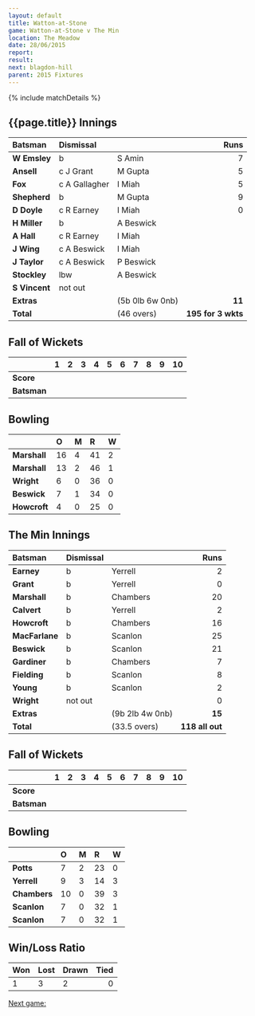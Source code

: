 ```yaml
---
layout: default
title: Watton-at-Stone
game: Watton-at-Stone v The Min
location: The Meadow
date: 28/06/2015
report: 
result: 
next: blagdon-hill
parent: 2015 Fixtures
---
```


{% include matchDetails %}

## {{page.title}} Innings

| Batsman | Dismissal |  | Runs |
|:---|:---|---|---:|
| **W Emsley** | b | S Amin | 7 |
| **Ansell** | c J Grant | M Gupta | 5 |
| **Fox** | c A Gallagher | I Miah | 5 |
| **Shepherd** | b | M Gupta | 9 |
| **D Doyle** | c R Earney | I Miah | 0 |
| **H Miller** | b | A Beswick |  |
| **A Hall** | c R Earney | I Miah |  |
| **J Wing** | c A Beswick | I Miah |  |
| **J Taylor** | c A Beswick | P Beswick |  |
| **Stockley** | lbw | A Beswick |  |
| **S Vincent** | not out |  |  |
| **Extras** | | (5b 0lb 6w 0nb) | **11** |
| **Total** | | (46 overs) | **195 for 3 wkts** |

## Fall of Wickets

| | 1 | 2 | 3 | 4 | 5 | 6 | 7 | 8 | 9 | 10 |
|---|:---:|:---:|:---:|:---:|:---:|:---:|:---:|:---:|:---:|:---:|
| **Score** |  |  |  |  |  |  |  |  |  |  |
| **Batsman** |  |  |  |  |  |  |  |  |  |  |

## Bowling

| | O | M | R | W |
|---|:---|:---|:---|:---|
| **Marshall** | 16 | 4 | 41 | 2 |
| **Marshall** | 13 | 2 | 46 | 1 |
| **Wright** | 6 | 0 | 36 | 0 |
| **Beswick** | 7 | 1 | 34 | 0 |
| **Howcroft** | 4 | 0 | 25 | 0 |

## The Min Innings

| Batsman | Dismissal |  | Runs |
|:---|:---|---|---:|
| **Earney** | b | Yerrell | 2 |
| **Grant** | b | Yerrell | 0 |
| **Marshall** | b | Chambers | 20 |
| **Calvert** | b | Yerrell | 2 |
| **Howcroft** | b | Chambers | 16 |
| **MacFarlane** | b | Scanlon | 25 |
| **Beswick** | b | Scanlon | 21 |
| **Gardiner** | b | Chambers | 7 |
| **Fielding** | b | Scanlon | 8 |
| **Young** | b | Scanlon | 2 |
| **Wright** | not out |  | 0 |
| **Extras** | | (9b 2lb 4w 0nb) | **15** |
| **Total** | | (33.5 overs) | **118 all out** |

## Fall of Wickets

| | 1 | 2 | 3 | 4 | 5 | 6 | 7 | 8 | 9 | 10 |
|---|:---:|:---:|:---:|:---:|:---:|:---:|:---:|:---:|:---:|:---:|
| **Score** |  |  |  |  |  |  |  |  |  |  |
| **Batsman** |  |  |  |  |  |  |  |  |  |  |

## Bowling

| | O | M | R | W |
|---|:---|:---|:---|:---|
| **Potts** | 7 | 2 | 23 | 0 |
| **Yerrell** | 9 | 3 | 14 | 3 |
| **Chambers** | 10 | 0 | 39 | 3 |
| **Scanlon** | 7 | 0 | 32 | 1 |
| **Scanlon** | 7 | 0 | 32 | 1 |

## Win/Loss Ratio

| Won | Lost | Drawn | Tied |
|:---|:---|:---|---:|
| 1 | 3 | 2 | 0 |

[Next game:]({{page.next}})